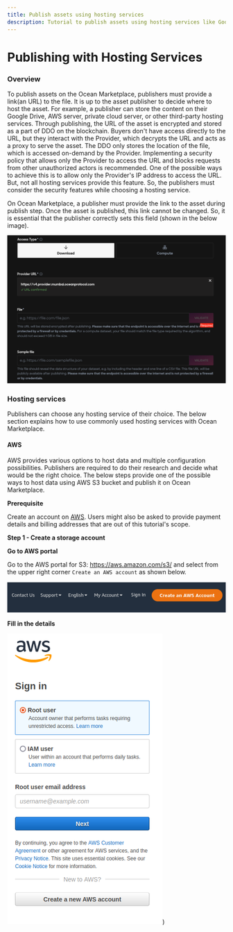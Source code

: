 ```yaml
---
title: Publish assets using hosting services
description: Tutorial to publish assets using hosting services like Google Drive and Azure.
---
```


# Publishing with Hosting Services

### Overview

To publish assets on the Ocean Marketplace, publishers must provide a link(an URL) to the file. It is up to the asset publisher to decide where to host the asset. For example, a publisher can store the content on their Google Drive, AWS server, private cloud server, or other third-party hosting services. Through publishing, the URL of the asset is encrypted and stored as a part of DDO on the blockchain. Buyers don't have access directly to the URL, but they interact with the Provider, which decrypts the URL and acts as a proxy to serve the asset. The DDO only stores the location of the file, which is accessed on-demand by the Provider. Implementing a security policy that allows only the Provider to access the URL and blocks requests from other unauthorized actors is recommended. One of the possible ways to achieve this is to allow only the Provider's IP address to access the URL. But, not all hosting services provide this feature. So, the publishers must consider the security features while choosing a hosting service.

On Ocean Marketplace, a publisher must provide the link to the asset during publish step. Once the asset is published, this link cannot be changed. So, it is essential that the publisher correctly sets this field (shown in the below image).

![Publish - File URL field](../.gitbook/assets/marketplace-publish-file-field.png)

### Hosting services

Publishers can choose any hosting service of their choice. The below section explains how to use commonly used hosting services with Ocean Marketplace.

#### AWS

AWS provides various options to host data and multiple configuration possibilities. Publishers are required to do their research and decide what would be the right choice. The below steps provide one of the possible ways to host data using AWS S3 bucket and publish it on Ocean Marketplace.

**Prerequisite**

Create an account on [AWS](https://aws.amazon.com/s3/). Users might also be asked to provide payment details and billing addresses that are out of this tutorial's scope.

**Step 1 - Create a storage account**

**Go to AWS portal**

Go to the AWS portal for S3: https://aws.amazon.com/s3/ and select from the upper right corner `Create an AWS account` as shown below.

![Create an account - 1](../.gitbook/assets/aws-1.png)

**Fill in the details**

![Create an account - 2](../.gitbook/assets/aws-2.png))

